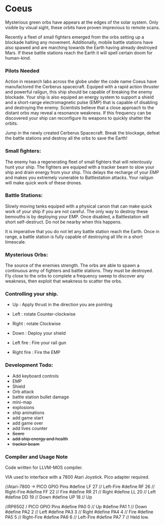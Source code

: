 # Coeus

Mysterious green orbs have appears at the edges of the solar system.  Only visible by visual sight, these orbits have proven imprevious to remote scans.  

Recently a fleet of small fighters emerged from the orbs setting up a blockade halting any movement.  Additionally, mobile battle stations have also spawed and are marching towards the Earth having already destroyed Mars.  If these battle stations reach the Earth it will spell certain doom for human-kind.

### Pilots Needed

Action in research labs across the globe under the code name Coeus have manufactored the Cerberus spacecraft.  Equiped with a rapid action thruster and powerful railgun, this ship should be capable of breaking the enemy blockade.  Your ship is also equiped an energy system to support a shield and a short-range electromagnetic pulse (EMP) that is capable of disabling and destroying the enemy.  Scientists believe that a close approach to the distant orbs may reveal a resonance weakness.  If this frequency can be discovered your ship can reconfigure its weapons to quickly shatter the orbits.

Jump in the newly created Cerberus Spacecraft.   Break the blockage, defeat the battle stations and destroy all the orbs to save the Earth!  

### Small fighters:

The enemy has a regenerating fleet of small fighters that will relentously hunt your ship.  The fighters are equiped with a tracker beam to slow your ship and drain energy from your ship.  This delays the recharge of your EMP and makes you extremely vunerable to Battlestation attacks.  Your railgun will make quick work of these drones.

### Battle Stations:

Slowly moving tanks equiped with a physical canon that can make quick work of your ship if you are not careful. The only way to destroy these bemouths is by deploying your EMP.  Once disabled, a Battlestation will short self-destruct.  Do not be nearby when this happens.

It is imperative that you do not let any battle station reach the Earth.  Once in range, a battle station is fully capable of destroying all life in a short timescale.  

### Mysterious Orbs:

The source of the enemies strength.  The orbs are able to spawn a continuous army of fighters and battle stations.  They must be destroyed.  Fly close to the orbs to complete a frequency sweep to discover any weakness, then exploit that weakness to scatter the orbs.

### Controlling your ship.

- Up : Apply thrust in the direction you are pointing
- Left : rotate Counter-clockwise
- Right : rotate Clockwise
- Down : Deploy your shield

- Left fire : Fire your rail gun
- Right fire : Fire the EMP 

### Development Todo: 

- Add keyboard controls
- EMP
- Shield
- Orb attack
- battle station bullet damage
- mini-map
- explosions
- ship animations
- add game start
- add game over
- add lives counter
- ~~Score~~
- ~~add ship energy and health~~
- ~~tracker beam~~

### Compiler and Usage Note

Code written for LLVM-MOS compiler.

VIA used to interface with a 7800 Atari Joystick.  Pico adapter required.

//Atari-7800 -> PICO GPIO Pins
#define LF 27 // Left-Fire
#define RF 26 // Right-Fire
#define FF 22 // Fire
#define RR 21 // Right
#define LL 20 // Left
#define DD 19 // Down
#define UP 18 // Up

//RP6502 / PICO GPIO Pins
#define PA0 0 // Up
#define PA1 1 // Down
#define PA2 2 // Left
#define PA3 3 // Right
#define PA4 4 // Fire
#define PA5 5 // Right-Fire
#define PA6 6 // Left-Fire
#define PA7 7 // Held low.

